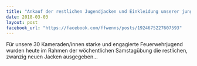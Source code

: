 ```yaml
---
title: "Ankauf der restlichen Jugendjacken und Einkleidung unserer jungen Kameraden"
date: 2018-03-03
layout: post
facebook_url: "https://facebook.com/ffwenns/posts/1924675227607593"
---
```


Für unsere 30 Kameraden/innen starke und engagierte Feuerwehrjugend wurden heute im Rahmen der wöchentlichen Samstagübung die restlichen, zwanzig neuen Jacken ausgegeben...